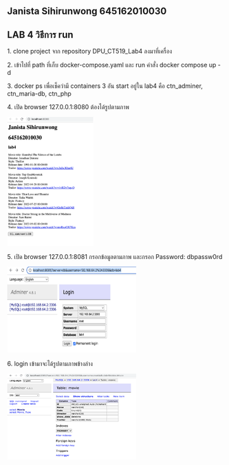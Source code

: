 ## Janista Sihirunwong 645162010030

## LAB 4 วิธีการ run

<p>1. clone project จาก repository DPU_CT519_Lab4 ลงมาที่เครื่อง </p>
<p>2. เข้าไปที่ path ที่เก็บ docker-compose.yaml และ run คำสั่ง docker compose up -d</p>
<p>3. docker ps เพื่อเช็คว่ามี containers 3 อัน start อยู่ใน lab4 คือ ctn_adminer, ctn_maria-db, ctn_php </p>
<p>4. เปิด browser 127.0.0.1:8080 ต้องได้รูปตามภาพ</p>
<img width="200px" height="300px" src="./img/table.png">
<p>5. เปิด browser 127.0.0.1:8081 กรอกข้อมูลตามภาพ และกรอก Password: dbpassw0rd</p>
<img width="300px" height="200px" src="./img/loginAdminer.png">
<p>6. login เข้ามาจะได้รูปตามภาพข้างล่าง</p>
<img width="300px" height="200px" src="./img/adminer.png">
